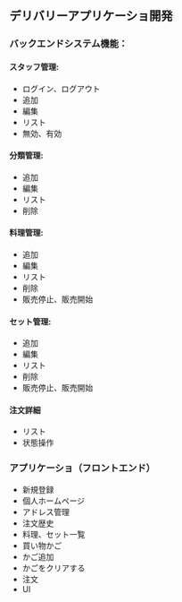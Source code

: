 ## デリバリーアプリケーショ開発

### バックエンドシステム機能：

#### スタッフ管理:

- ログイン、ログアウト
- 追加
- 編集
- リスト
- 無効、有効

#### 分類管理:

- 追加
- 編集
- リスト
- 削除

#### 料理管理:

- 追加
- 編集
- リスト
- 削除
- 販売停止、販売開始

#### セット管理:

- 追加
- 編集
- リスト
- 削除
- 販売停止、販売開始



#### 注文詳細

- リスト
- 状態操作

### アプリケーショ（フロントエンド）

- 新規登録
- 個人ホームページ
- アドレス管理
- 注文歴史
- 料理、セット一覧
- 買い物かご
- かご追加
- かごをクリアする
- 注文
- UI


